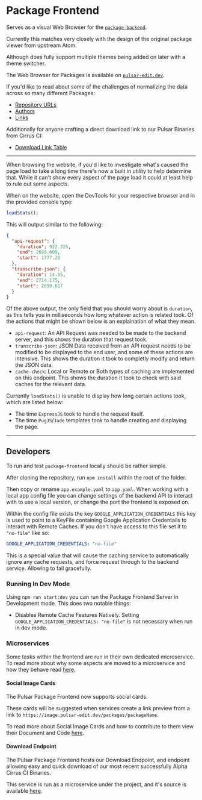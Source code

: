 # Package Frontend

Serves as a visual Web Browser for the [`package-backend`](https://github.com/pulsar-edit/package-backend).

Currently this matches very closely with the design of the original package viewer from upstream Atom.

Although does fully support multiple themes being added on later with a theme switcher.

The Web Browser for Packages is available on [`pulsar-edit.dev`](https://web.pulsar-edit.dev/).

If you'd like to read about some of the challenges of normalizing the data across so many different Packages:

  * [Repository URLs](/docs/repository-urls.md)
  * [Authors](/docs/authors.md)
  * [Links](/docs/links.md)

Additionally for anyone crafting a direct download link to our Pulsar Binaries from Cirrus CI:
  * [Download Link Table](/docs/download_links.md)

---

When browsing the website, if you'd like to investigate what's caused the page load to take a long time there's now a built in utility to help determine that. While it can't show every aspect of the page load it could at least help to rule out some aspects.

When on the website, open the DevTools for your respective browser and in the provided console type:

```javascript
loadStats();
```

This will output similar to the following:

```json
{
  "api-request": {
    "duration": 922.325,
    "end": 2699.609,
    "start": 1777.28
  },
  "transcribe-json": {
    "duration": 14.55,
    "end": 2714.175,
    "start": 2699.617
  }
}
```

Of the above output, the only field that you should worry about is `duration`, as this tells you in milliseconds how long whatever action is related took. Of the actions that might be shown below is an explaination of what they mean.

* `api-request`: An API Request was needed to be made to the backend server, and this shows the duration that request took.
* `transcribe-json`: JSON Data received from an API request needs to be modified to be displayed to the end user, and some of these actions are intensive. This shows the duration it took to completly modify and return the JSON data.
* `cache-check`: Local or Remote or Both types of caching are implemented on this endpoint. This shows the duration it took to check with said caches for the relevant data.

Currently `loadStats()` is unable to display how long certain actions took, which are listed below:

* The time `ExpressJS` took to handle the request itself.
* The time `PugJS`/`Jade` templates took to handle creating and displaying the page.

---

## Developers

To run and test `package-frontend` locally should be rather simple.

After cloning the repository, run `npm install` within the root of the folder.

Then copy or rename `app.example.yaml` to `app.yaml`. When working with a local app config file you can change settings of the backend API to interact with to use a local version, or change the port the frontend is exposed on.

Within the config file exists the key `GOOGLE_APPLICATION_CREDENTIALS` this key is used to point to a KeyFile containing Google Application Credentails to interact with Remote Caches. If you don't have access to this file set it to `"no-file"` like so:

```yaml
GOOGLE_APPLICATION_CREDENTIALS: "no-file"
```

This is a special value that will cause the caching service to automatically ignore any cache requests, and force request through to the backend service. Allowing to fail gracefully.

### Running In Dev Mode

Using `npm run start:dev` you can run the Package Frontend Server in Development mode. This does two notable things:
  - Disables Remote Cache Features Natively. Setting `GOOGLE_APPLICATION_CREDENTIALS: "no-file"` is not necessary when run in dev mode.

### Microservices

Some tasks within the frontend are run in their own dedicated microservice. To read more about why some aspects are moved to a microservice and how they behave read [here](./microservices/README.md).

#### Social Image Cards

The Pulsar Package Frontend now supports social cards.

These cards will be suggested when services create a link preview from a link to `https://image.pulsar-edit.dev/packages/packageName`.

To read more about Social Image Cards and how to contribute to them view their Document and Code [here](./microservices/social-cards/README.md).

#### Download Endpoint

The Pulsar Package Frontend hosts our Download Endpoint, and endpoint allowing easy and quick download of our most recent successfully Alpha Cirrus CI Binaries.

This service is run as a microservice under the project, and it's source is available [here](./microservices/download/README.md).
